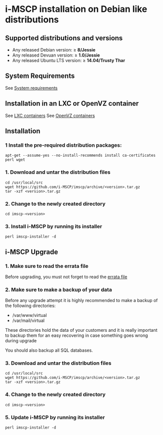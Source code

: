 # i-MSCP installation on Debian like distributions

## Supported distributions and versions

- Any released Debian version:     ≥ **8/Jessie**
- Any released Devuan version:     ≥ **1.0/Jessie**
- Any released Ubuntu LTS version: ≥ **14.04/Trusty Thar**

## System Requirements

See [System requirements](https://wiki.i-mscp.net/doku.php?id=about:system)

## Installation in an LXC or OpenVZ container

See [LXC containers](https://wiki.i-mscp.net/doku.php?id=about:system#lxc_containers)
See [OpenVZ containers](https://wiki.i-mscp.net/doku.php?id=about:system#openvz_containers_proxmox_and_virtuozzo)

## Installation

### 1 Install the pre-required distribution packages:

```
apt-get --assume-yes --no-install-recommends install ca-certificates perl wget
```

### 1. Download and untar the distribution files

```
cd /usr/local/src
wget https://github.com/i-MSCP/imscp/archive/<version>.tar.gz
tar -xzf <version>.tar.gz
```

### 2. Change to the newly created directory

```
cd imscp-<version>
```

### 3. Install i-MSCP by running its installer

```
perl imscp-installer -d
```

## i-MSCP Upgrade

### 1. Make sure to read the errata file

Before upgrading, you must not forget to read the
[errata file](https://github.com/i-MSCP/imscp/blob/<version>/docs/1.6.x_errata.md)

### 2. Make sure to make a backup of your data

Before any upgrade attempt it is highly recommended to make a backup of the
following directories:

- /var/www/virtual
- /var/mail/virtual

These directories hold the data of your customers and it is really important to
backup them for an easy recovering in case something goes wrong during upgrade

You should also backup all SQL databases.

### 3. Download and untar the distribution files

```
cd /usr/local/src
wget https://github.com/i-MSCP/imscp/archive/<version>.tar.gz
tar -xzf <version>.tar.gz
```

### 4. Change to the newly created directory

```
cd imscp-<version>
```

### 5. Update i-MSCP by running its installer

```
perl imscp-installer -d
```
